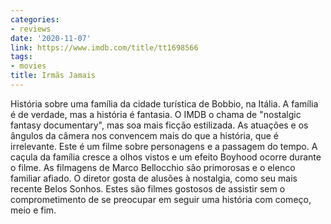 ```yaml
---
categories:
- reviews
date: '2020-11-07'
link: https://www.imdb.com/title/tt1698566
tags:
- movies
title: Irmãs Jamais
---
```


História sobre uma família da cidade turística de Bobbio, na Itália. A família é de verdade, mas a história é fantasia. O IMDB o chama de "nostalgic fantasy documentary", mas soa mais ficção estilizada. As atuações e os ângulos da câmera nos convencem mais do que a história, que é irrelevante. Este é um filme sobre personagens e a passagem do tempo. A caçula da família cresce a olhos vistos e um efeito Boyhood ocorre durante o filme. As filmagens de Marco Bellocchio são primorosas e o elenco familiar afiado. O diretor gosta de alusões à nostalgia, como seu mais recente Belos Sonhos. Estes são filmes gostosos de assistir sem o comprometimento de se preocupar em seguir uma história com começo, meio e fim.